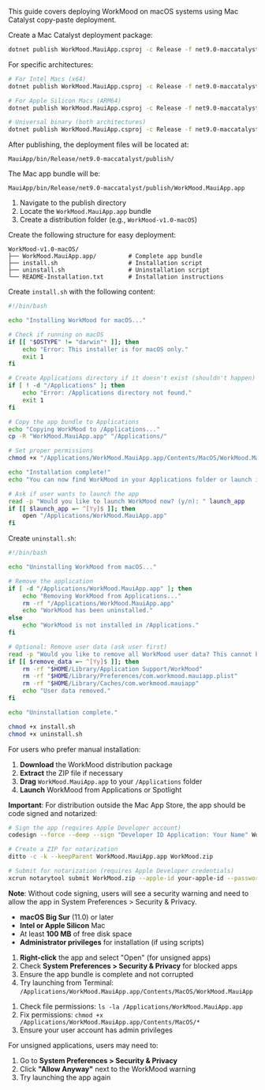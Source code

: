 <!-- (dl (section-meta macOS Deployment)) -->

This guide covers deploying WorkMood on macOS systems using Mac Catalyst copy-paste deployment.

<!-- (dl (# Publishing for macOS)) -->

<!-- (dl (## Mac Catalyst Build)) -->

Create a Mac Catalyst deployment package:

```bash
dotnet publish WorkMood.MauiApp.csproj -c Release -f net9.0-maccatalyst --self-contained -p:CreatePackage=true
```

<!-- (dl (## Architecture-Specific Builds)) -->

For specific architectures:

```bash
# For Intel Macs (x64)
dotnet publish WorkMood.MauiApp.csproj -c Release -f net9.0-maccatalyst -r maccatalyst-x64 --self-contained

# For Apple Silicon Macs (ARM64)
dotnet publish WorkMood.MauiApp.csproj -c Release -f net9.0-maccatalyst -r maccatalyst-arm64 --self-contained

# Universal binary (both architectures)
dotnet publish WorkMood.MauiApp.csproj -c Release -f net9.0-maccatalyst --self-contained
```

<!-- (dl (# Deployment Locations)) -->

After publishing, the deployment files will be located at:

```text
MauiApp/bin/Release/net9.0-maccatalyst/publish/
```

The Mac app bundle will be:

```text
MauiApp/bin/Release/net9.0-maccatalyst/publish/WorkMood.MauiApp.app
```

<!-- (dl (# Copy-Paste Deployment)) -->

<!-- (dl (## Step 1: Prepare the Package)) -->

1. Navigate to the publish directory
2. Locate the `WorkMood.MauiApp.app` bundle
3. Create a distribution folder (e.g., `WorkMood-v1.0-macOS`)

<!-- (dl (## Step 2: Create Installation Package)) -->

Create the following structure for easy deployment:

```text
WorkMood-v1.0-macOS/
├── WorkMood.MauiApp.app/         # Complete app bundle
├── install.sh                    # Installation script
├── uninstall.sh                  # Uninstallation script
└── README-Installation.txt       # Installation instructions
```

<!-- (dl (## Step 3: Create Installation Script)) -->

Create `install.sh` with the following content:

```bash
#!/bin/bash

echo "Installing WorkMood for macOS..."

# Check if running on macOS
if [[ "$OSTYPE" != "darwin"* ]]; then
    echo "Error: This installer is for macOS only."
    exit 1
fi

# Create Applications directory if it doesn't exist (shouldn't happen)
if [ ! -d "/Applications" ]; then
    echo "Error: /Applications directory not found."
    exit 1
fi

# Copy the app bundle to Applications
echo "Copying WorkMood to /Applications..."
cp -R "WorkMood.MauiApp.app" "/Applications/"

# Set proper permissions
chmod +x "/Applications/WorkMood.MauiApp.app/Contents/MacOS/WorkMood.MauiApp"

echo "Installation complete!"
echo "You can now find WorkMood in your Applications folder or launch it from Spotlight."

# Ask if user wants to launch the app
read -p "Would you like to launch WorkMood now? (y/n): " launch_app
if [[ $launch_app =~ ^[Yy]$ ]]; then
    open "/Applications/WorkMood.MauiApp.app"
fi
```

<!-- (dl (## Step 4: Create Uninstallation Script)) -->

Create `uninstall.sh`:

```bash
#!/bin/bash

echo "Uninstalling WorkMood from macOS..."

# Remove the application
if [ -d "/Applications/WorkMood.MauiApp.app" ]; then
    echo "Removing WorkMood from Applications..."
    rm -rf "/Applications/WorkMood.MauiApp.app"
    echo "WorkMood has been uninstalled."
else
    echo "WorkMood is not installed in /Applications."
fi

# Optional: Remove user data (ask user first)
read -p "Would you like to remove all WorkMood user data? This cannot be undone. (y/n): " remove_data
if [[ $remove_data =~ ^[Yy]$ ]]; then
    rm -rf "$HOME/Library/Application Support/WorkMood"
    rm -rf "$HOME/Library/Preferences/com.workmood.mauiapp.plist"
    rm -rf "$HOME/Library/Caches/com.workmood.mauiapp"
    echo "User data removed."
fi

echo "Uninstallation complete."
```

<!-- (dl (## Step 5: Make Scripts Executable)) -->

```bash
chmod +x install.sh
chmod +x uninstall.sh
```

<!-- (dl (# Manual Installation Instructions)) -->

For users who prefer manual installation:

1. **Download** the WorkMood distribution package
2. **Extract** the ZIP file if necessary
3. **Drag** `WorkMood.MauiApp.app` to your `/Applications` folder
4. **Launch** WorkMood from Applications or Spotlight

<!-- (dl (# Code Signing and Notarization)) -->

**Important**: For distribution outside the Mac App Store, the app should be code signed and notarized:

```bash
# Sign the app (requires Apple Developer account)
codesign --force --deep --sign "Developer ID Application: Your Name" WorkMood.MauiApp.app

# Create a ZIP for notarization
ditto -c -k --keepParent WorkMood.MauiApp.app WorkMood.zip

# Submit for notarization (requires Apple Developer credentials)
xcrun notarytool submit WorkMood.zip --apple-id your-apple-id --password your-app-password --team-id your-team-id
```

**Note**: Without code signing, users will see a security warning and need to allow the app in System Preferences > Security & Privacy.

<!-- (dl (# System Requirements)) -->

- **macOS Big Sur** (11.0) or later
- **Intel or Apple Silicon** Mac
- At least **100 MB** of free disk space
- **Administrator privileges** for installation (if using scripts)

<!-- (dl (# Troubleshooting)) -->

<!-- (dl (## App Won't Launch)) -->

1. **Right-click** the app and select "Open" (for unsigned apps)
2. Check **System Preferences > Security & Privacy** for blocked apps
3. Ensure the app bundle is complete and not corrupted
4. Try launching from Terminal: `/Applications/WorkMood.MauiApp.app/Contents/MacOS/WorkMood.MauiApp`

<!-- (dl (## Permission Denied Errors)) -->

1. Check file permissions: `ls -la /Applications/WorkMood.MauiApp.app`
2. Fix permissions: `chmod +x /Applications/WorkMood.MauiApp.app/Contents/MacOS/*`
3. Ensure your user account has admin privileges

<!-- (dl (## Gatekeeper Issues)) -->

For unsigned applications, users may need to:

1. Go to **System Preferences > Security & Privacy**
2. Click **"Allow Anyway"** next to the WorkMood warning
3. Try launching the app again
